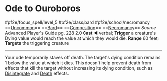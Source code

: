 # Ode to Ouroboros
#pf2e/focus_spell/level_5 #pf2e/class/bard #pf2e/school/necromancy 
==[Uncommon](Uncommon.md)== ==[Bard](Bard.md)== ==[Composition](Composition.md)== ==[Necromancy](Necromancy.md)==
*Source* Advanced Player's Guide pg. 228 2.0
**Cast** ◄ verbal; **Trigger** a creature's [Dying](Dying.md) value would reach the value at which they would die.
**Range** 60 feet; **Targets** the triggering creature

---
Your ode temporarily staves off death. The target's dying condition remains 1 below the value at which it dies. This doesn't help prevent death from effects that kill the target without increasing its dying condition, such as [Disintegrate](Disintegrate.md) and [Death](Death.md) effects.